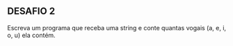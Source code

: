 ## DESAFIO 2
Escreva um programa que receba uma string e conte quantas vogais (a, e, i, o, u) ela contém.